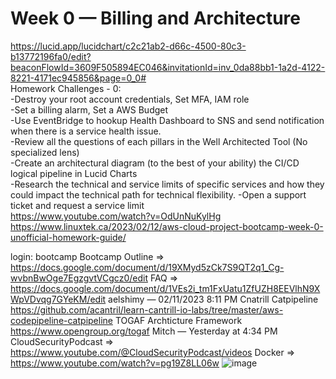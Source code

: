 # Week 0 — Billing and Architecture
https://lucid.app/lucidchart/c2c21ab2-d66c-4500-80c3-b13772196fa0/edit?beaconFlowId=3609F505894EC046&invitationId=inv_0da88bb1-1a2d-4122-8221-4171ec945856&page=0_0#
<br>
Homework Challenges - 0:
<br>
-Destroy your root account credentials, Set MFA, IAM role
<br>
-Set a billing alarm, Set a AWS Budget
<br>
-Use EventBridge to hookup Health Dashboard to SNS and send notification when there is a service health issue.
<br>
-Review all the questions of each pillars in the Well Architected Tool (No specialized lens)
<br>
-Create an architectural diagram (to the best of your ability) the CI/CD logical pipeline in Lucid Charts
<br>
-Research the technical and service limits of specific services and how they could impact the technical path for technical flexibility. 
-Open a support ticket and request a service limit
<br>
https://www.youtube.com/watch?v=OdUnNuKylHg
<br>
https://www.linuxtek.ca/2023/02/12/aws-cloud-project-bootcamp-week-0-unofficial-homework-guide/<br>

login: bootcamp
Bootcamp Outline => https://docs.google.com/document/d/19XMyd5zCk7S9QT2q1_Cg-wvbnBwOge7EgzgvtVCgcz0/edit
FAQ => https://docs.google.com/document/d/1VEs2i_tm1FxUatu1ZfUZH8EEVlhN9XWpVDvqg7GYeKM/edit 
aelshimy — 02/11/2023 8:11 PM
Cnatrill Catpipeline 
https://github.com/acantril/learn-cantrill-io-labs/tree/master/aws-codepipeline-catpipeline 
TOGAF Archticture Framework 
https://www.opengroup.org/togaf
Mitch — Yesterday at 4:34 PM
CloudSecurityPodcast => https://www.youtube.com/@CloudSecurityPodcast/videos
Docker => https://www.youtube.com/watch?v=pg19Z8LL06w
![image](https://user-images.githubusercontent.com/103506746/219612072-9fe1a9fe-70fd-4661-b5ab-3a43fb320b61.png)
